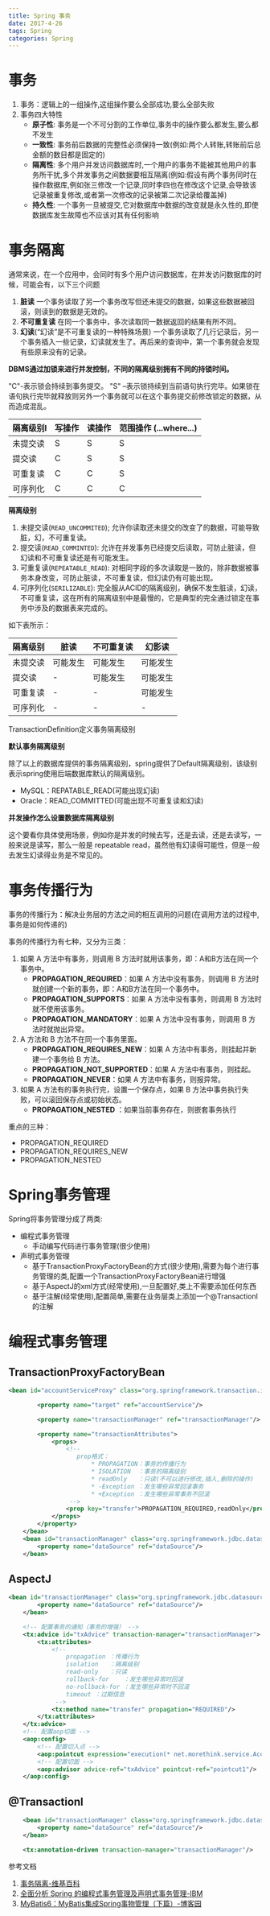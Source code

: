 ```yaml
---
title: Spring 事务
date: 2017-4-26
tags: Spring
categories: Spring
---
```


# 事务

1. 事务：逻辑上的一组操作,这组操作要么全部成功,要么全部失败
2. 事务四大特性
	- **原子性**: 事务是一个不可分割的工作单位,事务中的操作要么都发生,要么都不发生
	- **一致性**: 事务前后数据的完整性必须保持一致(例如:两个人转账,转账前后总金额的数目都是固定的)
	- **隔离性**: 多个用户并发访问数据库时,一个用户的事务不能被其他用户的事务所干扰,多个并发事务之间数据要相互隔离(例如:假设有两个事务同时在操作数据库,例如张三修改一个记录,同时李四也在修改这个记录,会导致该记录被重复修改,或者第一次修改的记录被第二次记录给覆盖掉)
	- **持久性**: 一个事务一旦被提交,它对数据库中数据的改变就是永久性的,即使数据库发生故障也不应该对其有任何影响

<!-- more -->

# 事务隔离

通常来说，在一个应用中，会同时有多个用户访问数据库，在并发访问数据库的时候，可能会有，以下三个问题
1. **脏读**
	一个事务读取了另一个事务改写但还未提交的数据，如果这些数据被回滚，则读到的数据是无效的。
2. **不可重复读**
	在同一个事务中，多次读取同一数据返回的结果有所不同。
3. **幻读**(“幻读”是不可重复读的一种特殊场景)
	一个事务读取了几行记录后，另一个事务插入一些记录，幻读就发生了。再后来的查询中，第一个事务就会发现有些原来没有的记录。


**DBMS通过加锁来进行并发控制，不同的隔离级别拥有不同的持锁时间。**

"C"-表示锁会持续到事务提交。 "S" –表示锁持续到当前语句执行完毕。如果锁在语句执行完毕就释放则另外一个事务就可以在这个事务提交前修改锁定的数据，从而造成混乱。

|隔离级别l	|写操作	|读操作	|范围操作 (...where...)
|---     |---   |---       |---  
|未提交读	 |S	   |S	        |S
|提交读	  |C	  |S	       |S
|可重复读	  |C	 |C	        |S
|可序列化	  |C	 |C	        |C

**隔离级别**
1. 未提交读(`READ_UNCOMMITED`);
允许你读取还未提交的改变了的数据，可能导致脏，幻，不可重复读。
2. 提交读(`READ_COMMINTED`):
允许在并发事务已经提交后读取，可防止脏读，但幻读和不可重复读还是有可能发生。
3. 可重复读(`REPEATABLE_READ`):
对相同字段的多次读取是一致的，除非数据被事务本身改变，可防止脏读，不可重复读，但幻读仍有可能出现。
4. 可序列化(`SERILIZABLE`):
完全服从ACID的隔离级别，确保不发生脏读，幻读，不可重复读，这在所有的隔离级别中是最慢的，它是典型的完全通过锁定在事务中涉及的数据表来完成的。

如下表所示：

|隔离级别	|脏读   |	不可重复读|	幻影读|
|---     |---   |---       |---   |
|未提交读	|可能发生|可能发生  |	可能发生
|提交读	 |-	    |可能发生	 |可能发生
|可重复读	|-	    |-	     |可能发生
|可序列化	| -	    | -	      |-


TransactionDefinition定义事务隔离级别

**默认事务隔离级别**

除了以上的数据库提供的事务隔离级别，spring提供了Default隔离级别，该级别表示spring使用后端数据库默认的隔离级别。
- MySQL：REPATABLE_READ(可能出现幻读)
- Oracle：READ_COMMITTED(可能出现不可重复读和幻读)


**并发操作怎么设置数据库隔离级别**

这个要看你具体使用场景，例如你是并发的时候去写，还是去读，还是去读写，一般来说是读写，那么一般是 repeatable read，虽然他有幻读得可能性，但是一般去发生幻读得业务是不常见的。

# 事务传播行为
事务的传播行为：解决业务层的方法之间的相互调用的问题(在调用方法的过程中,事务是如何传递的)


事务的传播行为有七种，又分为三类：
1. 如果 A 方法中有事务，则调用 B 方法时就用该事务，即：A和B方法在同一个事务中。
	- **PROPAGATION_REQUIRED**：如果 A 方法中没有事务，则调用 B 方法时就创建一个新的事务，即：A和B方法在同一个事务中。
	- **PROPAGATION_SUPPORTS**：如果 A 方法中没有事务，则调用 B 方法时就不使用该事务。
	- **PROPAGATION_MANDATORY**：如果 A 方法中没有事务，则调用 B 方法时就抛出异常。
2. A 方法和 B 方法不在同一个事务里面。
	- **PROPAGATION_REQUIRES_NEW**：如果 A 方法中有事务，则挂起并新建一个事务给 B 方法。
	- **PROPAGATION_NOT_SUPPORTED**：如果 A 方法中有事务，则挂起。
	- **PROPAGATION_NEVER**：如果 A 方法中有事务，则报异常。
3. 如果 A 方法有的事务执行完，设置一个保存点，如果 B 方法中事务执行失败，可以滚回保存点或初始状态。
	- **PROPAGATION_NESTED** ：如果当前事务存在，则嵌套事务执行

重点的三种：

- PROPAGATION_REQUIRED
- PROPAGATION_REQUIRES_NEW
- PROPAGATION_NESTED

# Spring事务管理

Spring将事务管理分成了两类:
* 编程式事务管理
	- 手动编写代码进行事务管理(很少使用)
* 声明式事务管理
	- 基于TransactionProxyFactoryBean的方式(很少使用),需要为每个进行事务管理的类,配置一个TransactionProxyFactoryBean进行增强
	- 基于AspectJ的xml方式(经常使用),一旦配置好,类上不需要添加任何东西
	- 基于注解(经常使用),配置简单,需要在业务层类上添加一个@Transactionl的注解


# 编程式事务管理

## TransactionProxyFactoryBean

```xml
<bean id="accountServiceProxy" class="org.springframework.transaction.interceptor.TransactionProxyFactoryBean">

        <property name="target" ref="accountService"/>

        <property name="transactionManager" ref="transactionManager"/>

        <property name="transactionAttributes">
            <props>
                <!--
                   prop格式：
                       * PROPAGATION：事务的传播行为
                       * ISOLATION	：事务的隔离级别
                       * readOnly	：只读(不可以进行修改,插入,删除的操作)
                       * -Exception	：发生哪些异常回滚事务
                       * +Exception	：发生哪些异常事务不回滚
                 -->
                <prop key="transfer">PROPAGATION_REQUIRED,readOnly</prop>
            </props>
        </property>
    </bean>
    <bean id="transactionManager" class="org.springframework.jdbc.datasource.DataSourceTransactionManager">
        <property name="dataSource" ref="dataSource"/>
    </bean>
```
## AspectJ

```xml
<bean id="transactionManager" class="org.springframework.jdbc.datasource.DataSourceTransactionManager">
        <property name="dataSource" ref="dataSource"/>
    </bean>

    <!-- 配置事务的通知（事务的增强） -->
    <tx:advice id="txAdvice" transaction-manager="transactionManager">
        <tx:attributes>
            <!--
                propagation	：传播行为
                isolation	：隔离级别
                read-only	：只读
                rollback-for	：发生哪些异常时回滚
                no-rollback-for	：发生哪些异常时不回滚
                timeout	：过期信息
             -->
            <tx:method name="transfer" propagation="REQUIRED"/>
        </tx:attributes>
    </tx:advice>
    <!-- 配置aop切面 -->
    <aop:config>
        <!-- 配置切入点 -->
        <aop:pointcut expression="execution(* net.morethink.service.AccountService+.*(..))" id="pointcut1"/>
        <!-- 配置切面 -->
        <aop:advisor advice-ref="txAdvice" pointcut-ref="pointcut1"/>
    </aop:config>
```
## @Transactionl

```xml
    <bean id="transactionManager" class="org.springframework.jdbc.datasource.DataSourceTransactionManager">
        <property name="dataSource" ref="dataSource"/>
    </bean>

    <tx:annotation-driven transaction-manager="transactionManager"/>
```

参考文档
1. [事务隔离-维基百科](https://zh.wikipedia.org/wiki/%E4%BA%8B%E5%8B%99%E9%9A%94%E9%9B%A2)
2. [全面分析 Spring 的编程式事务管理及声明式事务管理-IBM](https://www.ibm.com/developerworks/cn/education/opensource/os-cn-spring-trans/)
3. [MyBatis6：MyBatis集成Spring事物管理（下篇）-博客园](http://www.cnblogs.com/xrq730/p/5454381.html)
